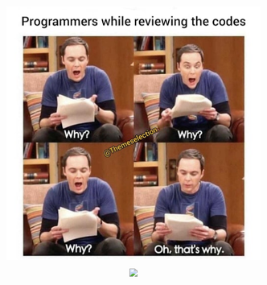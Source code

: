   <p align="center">
    <img src="./tbbt.jpg">
  </p>

<p align="center"> 
    <img src="https://github-readme-stats.vercel.app/api?username=heon0945&hide=prs&theme=shadow_green&show_icons=true"/></a>
</p>




